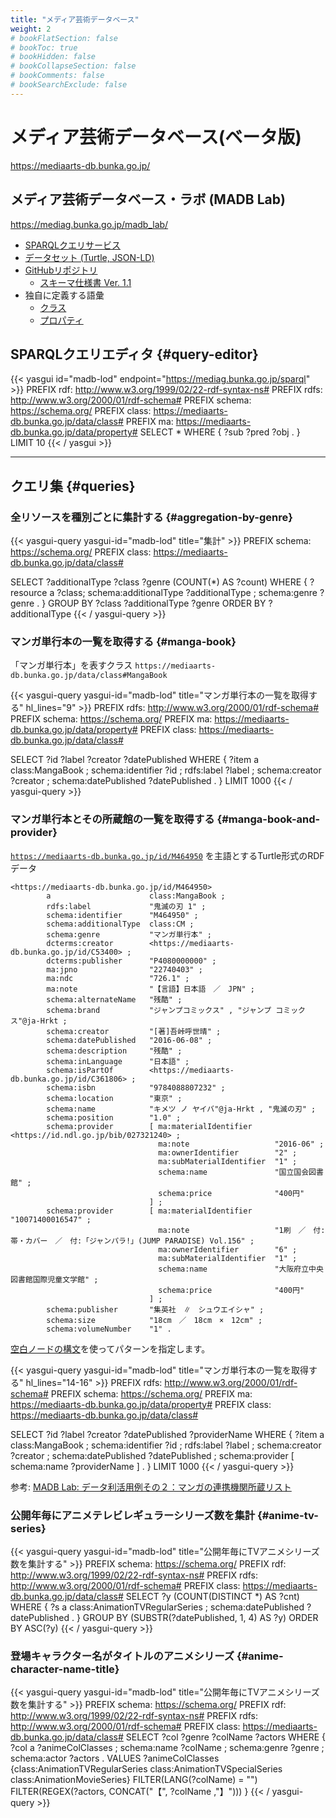 ```yaml
---
title: "メディア芸術データベース"
weight: 2
# bookFlatSection: false
# bookToc: true
# bookHidden: false
# bookCollapseSection: false
# bookComments: false
# bookSearchExclude: false
---
```


# メディア芸術データベース(ベータ版)

https://mediaarts-db.bunka.go.jp/


## メディア芸術データベース・ラボ (MADB Lab)
https://mediag.bunka.go.jp/madb_lab/

- [SPARQLクエリサービス](https://mediag.bunka.go.jp/madb_lab/lod/sparql/)
- [データセット (Turtle, JSON-LD)](https://mediag.bunka.go.jp/madb_lab/lod/download/)
- [GitHubリポジトリ](https://github.com/mediaarts-db/dataset)
  - [スキーマ仕様書 Ver. 1.1](https://github.com/mediaarts-db/dataset/blob/397b40d4e7dd35096a8c835f55f6b2406ded2315/doc/MADB%E3%83%A1%E3%82%BF%E3%83%87%E3%83%BC%E3%82%BF%E3%82%B9%E3%82%AD%E3%83%BC%E3%83%9E%E4%BB%95%E6%A7%98%E6%9B%B8.pdf)
- 独自に定義する語彙
  - [クラス](https://mediaarts-db.bunka.go.jp/data/class)
  - [プロパティ](https://mediaarts-db.bunka.go.jp/data/property)


## SPARQLクエリエディタ {#query-editor}
{{< yasgui id="madb-lod" endpoint="https://mediag.bunka.go.jp/sparql" >}}
PREFIX rdf: <http://www.w3.org/1999/02/22-rdf-syntax-ns#>
PREFIX rdfs: <http://www.w3.org/2000/01/rdf-schema#>
PREFIX schema: <https://schema.org/>
PREFIX class:    <https://mediaarts-db.bunka.go.jp/data/class#>
PREFIX ma:       <https://mediaarts-db.bunka.go.jp/data/property#>
SELECT * WHERE {
  ?sub ?pred ?obj .
} LIMIT 10
{{< / yasgui >}}

-----

## クエリ集 {#queries}

### 全リソースを種別ごとに集計する {#aggregation-by-genre}
{{< yasgui-query yasgui-id="madb-lod" title="集計" >}}
PREFIX schema: <https://schema.org/>
PREFIX class:  <https://mediaarts-db.bunka.go.jp/data/class#>

SELECT
  ?additionalType ?class ?genre (COUNT(*) AS ?count)
WHERE {
  ?resource a ?class;
  		      schema:additionalType ?additionalType ;
            schema:genre ?genre .
}
GROUP BY ?class ?additionalType ?genre
ORDER BY ?additionalType
{{< / yasgui-query >}}

### マンガ単行本の一覧を取得する {#manga-book}
「マンガ単行本」を表すクラス `https://mediaarts-db.bunka.go.jp/data/class#MangaBook`

{{< yasgui-query yasgui-id="madb-lod" title="マンガ単行本の一覧を取得する" hl_lines="9" >}}
PREFIX rdfs:   <http://www.w3.org/2000/01/rdf-schema#>
PREFIX schema: <https://schema.org/>
PREFIX ma:     <https://mediaarts-db.bunka.go.jp/data/property#>
PREFIX class:  <https://mediaarts-db.bunka.go.jp/data/class#>

SELECT
  ?id ?label ?creator ?datePublished
WHERE {
  ?item a class:MangaBook ;
        schema:identifier ?id ;
        rdfs:label ?label ;
        schema:creator ?creator ;
        schema:datePublished ?datePublished .
}
LIMIT 1000
{{< / yasgui-query >}}

### マンガ単行本とその所蔵館の一覧を取得する {#manga-book-and-provider}
[`https://mediaarts-db.bunka.go.jp/id/M464950`](https://mediaarts-db.bunka.go.jp/id/M464950) を主語とするTurtle形式のRDFデータ

```turtle {hl_lines="23-36"}
<https://mediaarts-db.bunka.go.jp/id/M464950>
        a                      class:MangaBook ;
        rdfs:label             "鬼滅の刃 1" ;
        schema:identifier      "M464950" ;
        schema:additionalType  class:CM ;
        schema:genre           "マンガ単行本" ;
        dcterms:creator        <https://mediaarts-db.bunka.go.jp/id/C53400> ;
        dcterms:publisher      "P4080000000" ;
        ma:jpno                "22740403" ;
        ma:ndc                 "726.1" ;
        ma:note                "【言語】日本語　／　JPN" ;
        schema:alternateName   "残酷" ;
        schema:brand           "ジャンプコミックス" , "ジャンプ コミックス"@ja-Hrkt ;
        schema:creator         "[著]吾峠呼世晴" ;
        schema:datePublished   "2016-06-08" ;
        schema:description     "残酷" ;
        schema:inLanguage      "日本語" ;
        schema:isPartOf        <https://mediaarts-db.bunka.go.jp/id/C361806> ;
        schema:isbn            "9784088807232" ;
        schema:location        "東京" ;
        schema:name            "キメツ ノ ヤイバ"@ja-Hrkt , "鬼滅の刃" ;
        schema:position        "1.0" ;
        schema:provider        [ ma:materialIdentifier     <https://id.ndl.go.jp/bib/027321240> ;
                                 ma:note                   "2016-06" ;
                                 ma:ownerIdentifier        "2" ;
                                 ma:subMaterialIdentifier  "1" ;
                                 schema:name               "国立国会図書館" ;
                                 schema:price              "400円"
                               ] ;
        schema:provider        [ ma:materialIdentifier     "10071400016547" ;
                                 ma:note                   "1刷　／　付:帯・カバー　／　付:「ジャンパラ!」(JUMP PARADISE) Vol.156" ;
                                 ma:ownerIdentifier        "6" ;
                                 ma:subMaterialIdentifier  "1" ;
                                 schema:name               "大阪府立中央図書館国際児童文学館" ;
                                 schema:price              "400円"
                               ] ;
        schema:publisher       "集英社　∥　シュウエイシャ" ;
        schema:size            "18cm　／　18cm　×　12cm" ;
        schema:volumeNumber    "1" .
```

[空白ノードの構文](https://www.w3.org/TR/2013/REC-sparql11-query-20130321/#QSynBlankNodes)を使ってパターンを指定します。

{{< yasgui-query yasgui-id="madb-lod" title="マンガ単行本の一覧を取得する" hl_lines="14-16" >}}
PREFIX rdfs:   <http://www.w3.org/2000/01/rdf-schema#>
PREFIX schema: <https://schema.org/>
PREFIX ma:     <https://mediaarts-db.bunka.go.jp/data/property#>
PREFIX class:  <https://mediaarts-db.bunka.go.jp/data/class#>

SELECT
  ?id ?label ?creator ?datePublished ?providerName
WHERE {
  ?item a class:MangaBook ;
        schema:identifier ?id ;
        rdfs:label ?label ;
        schema:creator ?creator ;
        schema:datePublished ?datePublished ;
        schema:provider [
          schema:name ?providerName
        ] .
}
LIMIT 1000
{{< / yasgui-query >}}

参考: [MADB Lab: データ利活用例その２：マンガの連携機関所蔵リスト](https://mediag.bunka.go.jp/madb_lab/lod/usecase/case2/)

### 公開年毎にアニメテレビレギュラーシリーズ数を集計 {#anime-tv-series}
{{< yasgui-query yasgui-id="madb-lod" title="公開年毎にTVアニメシリーズ数を集計する" >}}
PREFIX schema: <https://schema.org/>
PREFIX rdf: <http://www.w3.org/1999/02/22-rdf-syntax-ns#>
PREFIX rdfs: <http://www.w3.org/2000/01/rdf-schema#>
PREFIX class: <https://mediaarts-db.bunka.go.jp/data/class#>
SELECT ?y (COUNT(DISTINCT *) AS ?cnt)  WHERE {
  ?s a class:AnimationTVRegularSeries ;
     schema:datePublished ?datePublished .
}
GROUP BY (SUBSTR(?datePublished, 1, 4) AS ?y)
ORDER BY ASC(?y)
{{< / yasgui-query >}}


### 登場キャラクター名がタイトルのアニメシリーズ {#anime-character-name-title}
{{< yasgui-query yasgui-id="madb-lod" title="公開年毎にTVアニメシリーズ数を集計する" >}}
PREFIX schema: <https://schema.org/>
PREFIX rdf: <http://www.w3.org/1999/02/22-rdf-syntax-ns#>
PREFIX rdfs: <http://www.w3.org/2000/01/rdf-schema#>
PREFIX class: <https://mediaarts-db.bunka.go.jp/data/class#>
SELECT
	?col ?genre ?colName ?actors
WHERE {
  ?col a ?animeColClasses ;
         schema:name ?colName ;
         schema:genre ?genre ;
         schema:actor ?actors .
  VALUES ?animeColClasses {class:AnimationTVRegularSeries class:AnimationTVSpecialSeries class:AnimationMovieSeries}
  FILTER(LANG(?colName) = "")
  FILTER(REGEX(?actors, CONCAT("【", ?colName ,"】")))
}
{{< / yasgui-query >}}

